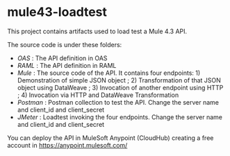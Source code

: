 # mule43-loadtest

This project contains artifacts used to load test a Mule 4.3 API.

The source code is under these folders:

* _OAS_ : The API definition in OAS
* _RAML_ : The API definition in RAML
* _Mule_ : The source code of the API. It contains four endpoints: 1) Demonstration of simple JSON object ; 2) Transformation of that JSON object using DataWeave ; 3) Invocation of another endpoint using HTTP ; 4) Invocation via HTTP and DataWeave Transformation
* _Postman_ : Postman collection to test the API. Change the server name and client_id and client_secret
* _JMeter_ : Loadtest invoking the four endpoints. Change the server name and client_id and client_secret

You can deploy the API in MuleSoft Anypoint (CloudHub) creating a free account in https://anypoint.mulesoft.com/



